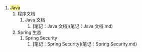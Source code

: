 1. <span style="background:#fff88f">Java</span>
	1. 程序文档
		1. Java 文档
			1. [笔记：Java 文档](笔记：Java 文档.md)
	2. Spring 生态
		1. Spring Security
			1. [笔记：Spring Security](笔记：Spring Security.md)